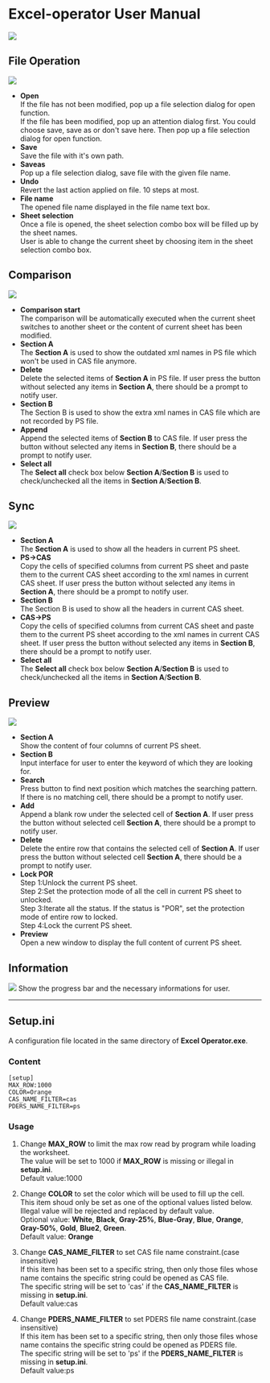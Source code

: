 # Excel-operator User Manual
![](https://raw.githubusercontent.com/DericGitHub/excel-operator/master/Window.png)
## File Operation
![](https://raw.githubusercontent.com/DericGitHub/excel-operator/master/File%20Operation.png)
* **Open**  
If the file has not been modified, pop up a file selection dialog for open function.  
If the file has been modified, pop up an attention dialog first. You could choose save, save as or don't save here. Then pop up a file selection dialog for open function.  
* **Save**  
Save the file with it's own path.
* **Saveas**  
Pop up a file selection dialog, save file with the given file name.
* **Undo**  
Revert the last action applied on file. 10 steps at most.
* **File name**  
The opened file name displayed in the file name text box.
* **Sheet selection**  
Once a file is opened, the sheet selection combo box will be filled up by the sheet names.  
User is able to change the current sheet by choosing item in the sheet selection combo box.
## Comparison
![](https://raw.githubusercontent.com/DericGitHub/excel-operator/master/Comparison.png)
* **Comparison start**  
The comparison will be automatically executed when the current sheet switches to another sheet or the content of current sheet has been modified.  
* **Section A**  
The **Section A** is used to show the outdated xml names in PS file which won't be used in CAS file anymore.
* **Delete**  
Delete the selected items of **Section A** in PS file. If user press the button without selected any items in **Section A**, there should be a prompt to notify user.
* **Section B**  
The Section B is used to show the extra xml names in CAS file which are not recorded by PS file.
* **Append**  
Append the selected items of **Section B** to CAS file. If user press the button without selected any items in **Section B**, there should be a prompt to notify user.
* **Select all**  
The **Select all** check box below **Section A**/**Section B** is used to check/unchecked all the items in **Section A**/**Section B**.
## Sync
![](https://raw.githubusercontent.com/DericGitHub/excel-operator/master/Sync.png)
* **Section A**  
The **Section A** is used to show all the headers in current PS sheet.
* **PS->CAS**  
Copy the cells of specified columns from current PS sheet and paste them to the current CAS sheet according to the xml names in current CAS sheet. If user press the button without selected any items in **Section A**, there should be a prompt to notify user.
* **Section B**  
The Section B is used to show all the headers in current CAS sheet.
* **CAS->PS**  
Copy the cells of specified columns from current CAS sheet and paste them to the current PS sheet according to the xml names in current CAS sheet. If user press the button without selected any items in **Section B**, there should be a prompt to notify user.
* **Select all**  
The **Select all** check box below **Section A**/**Section B** is used to check/unchecked all the items in **Section A**/**Section B**.
## Preview
![](https://raw.githubusercontent.com/DericGitHub/excel-operator/master/Preview.png)
* **Section A**  
Show the content of four columns of current PS sheet.
* **Section B**  
Input interface for user to enter the keyword of which they are looking for.
* **Search**  
Press button to find next position which matches the searching pattern. If there is no matching cell, there should be a prompt to notify user.
* **Add**  
Append a blank row under the selected cell of **Section A**. If user press the button without selected cell **Section A**, there should be a prompt to notify user.
* **Delete**  
Delete the entire row that contains the selected cell of **Section A**. If user press the button without selected cell **Section A**, there should be a prompt to notify user.
* **Lock POR**  
Step 1:Unlock the current PS sheet.  
Step 2:Set the protection mode of all the cell in current PS sheet to unlocked.  
Step 3:Iterate all the status. If the status is "POR", set the protection mode of entire row to locked.  
Step 4:Lock the current PS sheet.
* **Preview**  
Open a new window to display the full content of current PS sheet.
## Information
![](https://raw.githubusercontent.com/DericGitHub/excel-operator/master/Information.png)
Show the progress bar and the necessary informations for user.
- - -
## Setup.ini
A configuration file located in the same directory of **Excel Operator.exe**.
### Content
```
[setup]
MAX_ROW:1000
COLOR=Orange
CAS_NAME_FILTER=cas
PDERS_NAME_FILTER=ps
```
### Usage
1. Change **MAX_ROW** to limit the max row read by program while loading the worksheet.  
The value will be set to 1000 if **MAX_ROW** is missing or illegal in **setup.ini**.  
  Default value:1000  

2. Change **COLOR** to set the color which will be used to fill up the cell.  
  This item shoud only be set as one of the optional values listed below. Illegal value will be rejected and replaced by default value.  
  Optional value:
**White**, **Black**, **Gray-25%**, **Blue-Gray**, **Blue**, **Orange**, **Gray-50%**, **Gold**, **Blue2**, **Green**.  
  Default value:
**Orange**

3. Change **CAS_NAME_FILTER** to set CAS file name constraint.(case insensitive)   
If this item has been set to a specific string, then only those files whose name contains the specific string could be opened as CAS file.  
The specific string will be set to 'cas' if the **CAS_NAME_FILTER** is missing in **setup.ini**.  
Default value:cas

4. Change **PDERS_NAME_FILTER** to set PDERS file name constraint.(case insensitive)   
If this item has been set to a specific string, then only those files whose name contains the specific string could be opened as PDERS file.  
The specific string will be set to 'ps' if the **PDERS_NAME_FILTER** is missing in **setup.ini**.  
Default value:ps
